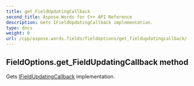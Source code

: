 ```yaml
---
title: get_FieldUpdatingCallback
second_title: Aspose.Words for C++ API Reference
description: Gets IFieldUpdatingCallback implementation. 
type: docs
weight: 0
url: /cpp/aspose.words.fields/fieldoptions/get_fieldupdatingcallback/
---
```

## FieldOptions.get_FieldUpdatingCallback method


Gets [IFieldUpdatingCallback](../ifieldupdatingcallback/) implementation.

